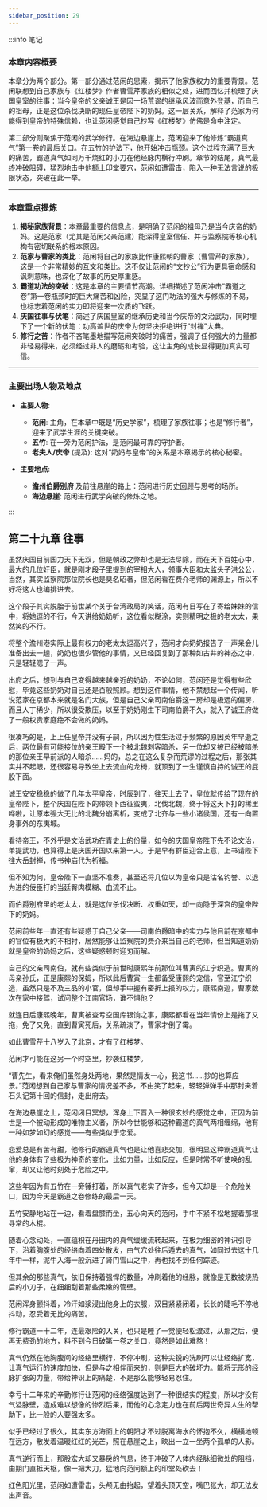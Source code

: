 ```yaml
---
sidebar_position: 29
---
```


:::info 笔记

### 本章内容概要

本章分为两个部分。第一部分通过范闲的思索，揭示了他家族权力的重要背景。范闲联想到自己家族与《红楼梦》作者曹雪芹家族的相似之处，进而回忆并梳理了庆国皇室的往事：当今皇帝的父亲诚王是因一场荒谬的继承风波而意外登基，而自己的祖母，正是这位杀伐决断的现任皇帝陛下的奶妈。这一层关系，解释了范家为何能得到皇帝的特殊信赖，也让范闲感觉自己抄写《红楼梦》仿佛是命中注定。

第二部分则聚焦于范闲的武学修行。在海边悬崖上，范闲迎来了他修炼“霸道真气”第一卷的最后关口。在五竹的护法下，他开始冲击瓶颈。这个过程充满了巨大的痛苦，霸道真气如同万千烧红的小刀在他经脉内横行冲刷。章节的结尾，真气最终冲破阻碍，猛烈地击中他额上印堂要穴，范闲如遭雷击，陷入一种无法言说的极限状态，突破在此一举。

---

### 本章重点提炼

1.  **揭秘家族背景**：本章最重要的信息点，是明确了范闲的祖母乃是当今庆帝的奶妈。这是范家（尤其是范闲父亲范建）能深得皇室信任、并与监察院等核心机构有密切联系的根本原因。
2.  **范家与曹家的类比**：范闲将自己的家族比作康熙朝的曹家（曹雪芹的家族），这是一个非常精妙的互文和类比。这不仅让范闲的“文抄公”行为更具宿命感和讽刺意味，也深化了故事的历史厚重感。
3.  **霸道功法的突破**：这是本章的主要情节高潮。详细描述了范闲冲击“霸道之卷”第一卷瓶颈时的巨大痛苦和凶险，突显了这门功法的强大与修炼的不易，也标志着范闲的实力即将迎来一次质的飞跃。
4.  **庆国往事与伏笔**：简述了庆国皇室的继承历史和当今庆帝的文治武功，同时埋下了一个新的伏笔：功高盖世的庆帝为何坚决拒绝进行“封禅”大典。
5.  **修行之苦**：作者不吝笔墨地描写范闲突破时的痛苦，强调了任何强大的力量都非轻易得来，必须经过非人的磨砺和考验，这让主角的成长显得更加真实可信。

---

### 主要出场人物及地点

* **主要人物**:
    * **范闲**: 主角，在本章中既是“历史学家”，梳理了家族往事；也是“修行者”，迎来了武学生涯的关键突破。
    * **五竹**: 在一旁为范闲护法，是范闲最可靠的守护者。
    * **老夫人/庆帝** (提及): 这对“奶妈与皇帝”的关系是本章揭示的核心秘密。

* **主要地点**:
    * **澹州伯爵别府** 及前往悬崖的路上：范闲进行历史回顾与思考的场所。
    * **海边悬崖**: 范闲进行武学突破的修炼之地。

:::

## 第二十九章 **往事**

虽然庆国目前国力天下无双，但是朝政之弊却也是无法尽除，而在天下百姓心中，最大的几位奸臣，就是刚才段子里提到的宰相大人，领事大臣和太监头子洪公公，当然，其实监察院那位院长也是臭名昭著，但范闲看在费介老师的渊源上，所以不好将这人也编排进去。

这个段子其实脱胎于前世某个关于台湾政局的笑话，范闲有日写在了寄给妹妹的信中，将她逗的不行，今天讲给奶奶听，这位看似糊涂，实则精明之极的老太太，果然笑的不行。

将整个澹州港实际上最有权力的老太太逗高兴了，范闲才向奶奶报告了一声呆会儿准备出去一趟，奶奶也很少管他的事情，又已经回复到了那种如古井的神态之中，只是轻轻嗯了一声。

出府之后，想到与自己变得越来越亲近的奶奶，不论如何，范闲还是觉得有些欣慰，毕竟这些奶奶对自己还是百般照顾。想到这件事情，他不禁想起一个传闻，听说范家在京都本来就是名门大族，但是自己父亲司南伯爵这一房却是极远的偏房，而且人丁稀少，所以很受欺压，以至于奶奶刚生下司南伯爵不久，就入了诚王府做了一般权贵家庭绝不会做的奶妈。

很凑巧的是，上上任皇帝并没有子嗣，所以因为性生活过于频繁的原因英年早逝之后，两位最有可能接位的亲王殿下一个被北魏刺客暗杀，另一位却又被已经被暗杀的那位亲王早前派的人暗杀……妈的，总之在这么复杂而荒谬的过程之后，那张其实并不起眼，还很容易导致坐上去流血的龙椅，就顶到了一生谨慎自持的诚王的屁股下面。

诚王安安稳稳的做了几年太平皇帝，时辰到了，往天上去了，皇位就传给了现在的皇帝陛下，整个庆国在陛下的带领下西征蛮夷，北伐北魏，终于将这天下打的稀里哗啦，让原本强大无比的北魏分崩离析，变成了北齐与一些小诸侯国，还有一向置身事外的东夷城。

看待帝王，不外乎是文治武功在青史上的份量，如今的庆国皇帝陛下先不论文治，单提武功，也算得上是庆国开国以来第一人。于是早有群臣迎合上意，上书请陛下往大岳封禅，传书神庙代为祈福。

但不知为何，皇帝陛下一直坚不准奏，甚至还将几位以为皇帝只是沽名钓誉、以退为进的佞臣打的当廷臀肉模糊、血流不止。

而伯爵别府里的老太太，就是这位杀伐决断、权重如天，却一向隐于深宫的皇帝陛下的奶妈。

范闲前些年一直还有些疑惑于自己父亲——司南伯爵暗中的实力与他目前在京都中的官位有极大的不相衬，居然能够让监察院的费介来当自己的老师，但当知道奶奶就是皇帝的奶妈之后，这些疑惑顿时迎刃而解。

自己的父亲司南伯，就有些类似于前世时康熙年前那位叫曹寅的江宁织造。曹寅的母亲孙氏，正是康熙的保姆，所以此后曹寅一生都备受康熙的宠信，官至江宁织造，虽然只是不及三品的小官，但却手中握有密折上报的权力，康熙南巡，曹家数次在家中接驾，试问整个江南官场，谁不惧他？

就连日后康熙晚年，曹寅被查亏空国库银饷之事，康熙都看在当年情份上是拖了又拖，免了又免，直到曹寅死后，关系疏淡了，曹家才倒了霉。

如此曹雪芹十八岁入了北京，才有了红楼梦。

范闲才可能在这另一个时空里，抄袭红楼梦。

“曹先生，看来俺们虽然身处两地，果然是情发一心，我这书……抄的也算应景。”范闲想到自己家与曹家的情况差不多，不由笑了起来，轻轻弹弹手中那封夹着石头记第十回的信封，走出府去。

在海边悬崖之上，范闲闭目冥想，浑身上下晋入一种很玄妙的感觉之中，正因为前世是一个被动形成的唯物主义者，所以今世能够和这种霸道的真气两相缠绵，他有一种如梦如幻的感觉——有些类似于恋爱。

恋爱总是有苦有甜，他修行的霸道真气也是让他喜悲交加，很明显这种霸道真气让他的身体有了些极为神奇的变化，比如力量，比如反应，但是时常不听使唤的乱窜，却又让他时刻处于危险之中。

这些年因为有五竹在一旁锤打着，所以真气老实了许多，但今天却是一个危险关口，因为今天是霸道之卷修练的最后一天。

五竹安静地站在一边，看着盘膝而坐，五心向天的范闲，手中不紧不松地握着那根寻常的木棍。

随着心念动处，一直蕴积在丹田内的真气缓缓流转起来，在极为细密的神识引导下，沿着胸腹处的经络向着四处散发，由气穴处往后遁去的真气，如同过去这十几年中一样，泥牛入海一般沉进了肾门雪山之中，再也找不到任何踪迹。

但其余的那些真气，依旧保持着强悍的数量，冲刷着他的经脉，就像是无数被烧热后的小刀子，在细细刮着那些柔嫩的管壁。

范闲浑身颤抖着，冷汗如浆浸出他身上的衣服，双目紧紧闭着，长长的睫毛不停地抖动，忍受着无比的痛苦。

修行霸道一十二年，连最艰险的入关，也只是睡了一觉便轻松渡过，从那之后，便再无费劲的地方，料不到今日破第一卷之关口，竟然是如此难熬！

真气仍然在他胸腹间的经络里横行，不停冲刷，这种尖锐的洗刷可以让经络扩宽，让真气运行的速度加快，但是与之相伴而来的，则是巨大的破坏力。能将无形的经脉扩张的力量，带给神识上的痛楚，不是那么能够轻易忍住。

幸亏十二年来的辛勤修行让范闲的经络强度达到了一种很结实的程度，所以才没有气溢脉壁，造成难以想像的惨烈后果，而他的心念定力也在前后两世奇异人生的帮助下，比一般的人要强太多。

似乎已经过了很久，其实东方海面上的朝阳才不过脱离海水的怀抱不久，横横地顿在远方，散发着温暖红红的光芒，照在悬崖之上，映出一立一坐两个孤单的人影。

真气逆行而上，那股宏大却又暴戾的气息，终于冲破了人体内经脉细微处的阻挡，由期门直抵天枢，像一把大刀，猛地向范闲额上的印堂处砍去！

红色阳光里，范闲如遭雷击，头颅无由抬起，望着头顶天空，嘴巴张大，却无法发出声音。

